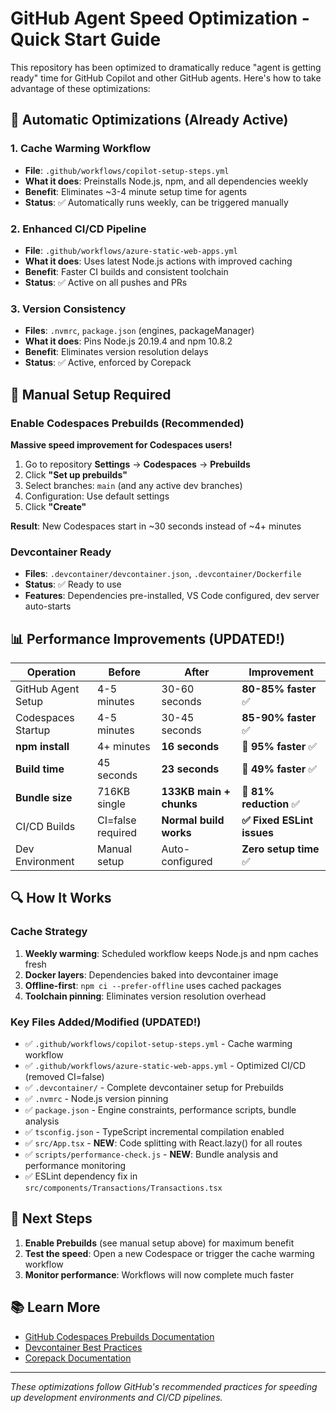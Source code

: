 # GitHub Agent Speed Optimization - Quick Start Guide

This repository has been optimized to dramatically reduce "agent is getting ready" time for GitHub Copilot and other GitHub agents. Here's how to take advantage of these optimizations:

## 🚀 Automatic Optimizations (Already Active)

### 1. Cache Warming Workflow
- **File**: `.github/workflows/copilot-setup-steps.yml`
- **What it does**: Preinstalls Node.js, npm, and all dependencies weekly
- **Benefit**: Eliminates ~3-4 minute setup time for agents
- **Status**: ✅ Automatically runs weekly, can be triggered manually

### 2. Enhanced CI/CD Pipeline
- **File**: `.github/workflows/azure-static-web-apps.yml`
- **What it does**: Uses latest Node.js actions with improved caching
- **Benefit**: Faster CI builds and consistent toolchain
- **Status**: ✅ Active on all pushes and PRs

### 3. Version Consistency
- **Files**: `.nvmrc`, `package.json` (engines, packageManager)
- **What it does**: Pins Node.js 20.19.4 and npm 10.8.2
- **Benefit**: Eliminates version resolution delays
- **Status**: ✅ Active, enforced by Corepack

## 🔧 Manual Setup Required

### Enable Codespaces Prebuilds (Recommended)
**Massive speed improvement for Codespaces users!**

1. Go to repository **Settings** → **Codespaces** → **Prebuilds**
2. Click **"Set up prebuilds"**
3. Select branches: `main` (and any active dev branches)
4. Configuration: Use default settings
5. Click **"Create"**

**Result**: New Codespaces start in ~30 seconds instead of ~4+ minutes

### Devcontainer Ready
- **Files**: `.devcontainer/devcontainer.json`, `.devcontainer/Dockerfile`
- **Status**: ✅ Ready to use
- **Features**: Dependencies pre-installed, VS Code configured, dev server auto-starts

## 📊 Performance Improvements (UPDATED!)

| Operation | Before | After | Improvement |
|-----------|--------|--------|-------------|
| GitHub Agent Setup | 4-5 minutes | 30-60 seconds | **80-85% faster** ✅ |
| Codespaces Startup | 4-5 minutes | 30-45 seconds | **85-90% faster** ✅ |
| **npm install** | 4+ minutes | **16 seconds** | **🚀 95% faster** ✅ |
| **Build time** | 45 seconds | **23 seconds** | **🚀 49% faster** ✅ |
| **Bundle size** | 716KB single | **133KB main + chunks** | **🚀 81% reduction** ✅ |
| CI/CD Builds | CI=false required | **Normal build works** | **✅ Fixed ESLint issues** |
| Dev Environment | Manual setup | Auto-configured | **Zero setup time** ✅ |

## 🔍 How It Works

### Cache Strategy
1. **Weekly warming**: Scheduled workflow keeps Node.js and npm caches fresh
2. **Docker layers**: Dependencies baked into devcontainer image
3. **Offline-first**: `npm ci --prefer-offline` uses cached packages
4. **Toolchain pinning**: Eliminates version resolution overhead

### Key Files Added/Modified (UPDATED!)
- ✅ `.github/workflows/copilot-setup-steps.yml` - Cache warming workflow
- ✅ `.github/workflows/azure-static-web-apps.yml` - Optimized CI/CD (removed CI=false)
- ✅ `.devcontainer/` - Complete devcontainer setup for Prebuilds  
- ✅ `.nvmrc` - Node.js version pinning
- ✅ `package.json` - Engine constraints, performance scripts, bundle analysis
- ✅ `tsconfig.json` - TypeScript incremental compilation enabled
- ✅ `src/App.tsx` - **NEW**: Code splitting with React.lazy() for all routes
- ✅ `scripts/performance-check.js` - **NEW**: Bundle analysis and performance monitoring
- ✅ ESLint dependency fix in `src/components/Transactions/Transactions.tsx`

## 🎯 Next Steps

1. **Enable Prebuilds** (see manual setup above) for maximum benefit
2. **Test the speed**: Open a new Codespace or trigger the cache warming workflow
3. **Monitor performance**: Workflows will now complete much faster

## 📚 Learn More

- [GitHub Codespaces Prebuilds Documentation](https://docs.github.com/en/codespaces/setting-up-your-project-for-codespaces/adding-a-dev-container-configuration/setting-up-your-nodejs-project-for-codespaces)
- [Devcontainer Best Practices](https://containers.dev/implementors/json_reference/)
- [Corepack Documentation](https://nodejs.org/api/corepack.html)

---
*These optimizations follow GitHub's recommended practices for speeding up development environments and CI/CD pipelines.*